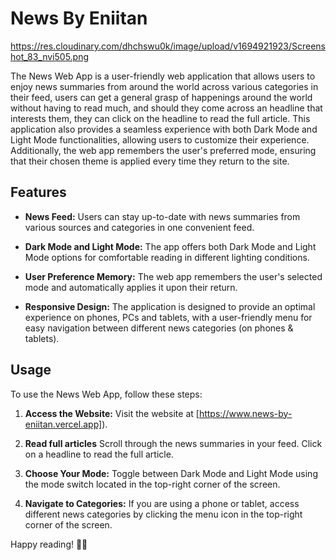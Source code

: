 # News By Eniitan

https://res.cloudinary.com/dhchswu0k/image/upload/v1694921923/Screenshot_83_nvi505.png

The News Web App is a user-friendly web application that allows users to enjoy news summaries from around the world across various categories in their feed, users can get a general grasp of happenings around the world without having to read much, and should they come across an headline that interests them, they can click on the headline to read the full article. This application also provides a seamless experience with both Dark Mode and Light Mode functionalities, allowing users to customize their experience. Additionally, the web app remembers the user's preferred mode, ensuring that their chosen theme is applied every time they return to the site.

## Features

- **News Feed:** Users can stay up-to-date with news summaries from various sources and categories in one convenient feed.

- **Dark Mode and Light Mode:** The app offers both Dark Mode and Light Mode options for comfortable reading in different lighting conditions.

- **User Preference Memory:** The web app remembers the user's selected mode and automatically applies it upon their return.

- **Responsive Design:** The application is designed to provide an optimal experience on phones, PCs and tablets, with a user-friendly menu for easy navigation between different news categories (on phones & tablets).

## Usage

To use the News Web App, follow these steps:

1. **Access the Website:** Visit the website at [https://www.news-by-eniitan.vercel.app]).

2. **Read full articles** Scroll through the news summaries in your feed. Click on a headline to read the full article.

3. **Choose Your Mode:** Toggle between Dark Mode and Light Mode using the mode switch located in the top-right corner of the screen.

4. **Navigate to Categories:** If you are using a phone or tablet, access different news categories by clicking the menu icon in the top-right corner of the screen.

Happy reading! 📰🌐
